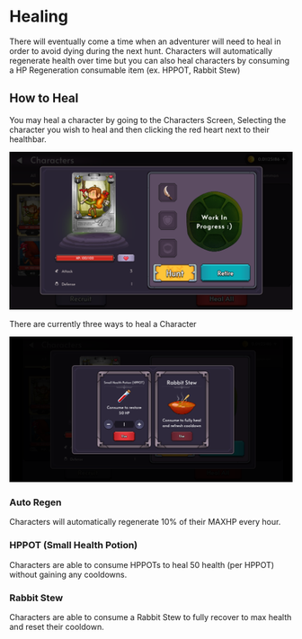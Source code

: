 # Healing

There will eventually come a time when an adventurer will need to heal in order to avoid dying during the next hunt. Characters will automatically regenerate health over time but you can also heal characters by consuming a HP Regeneration consumable item (ex. HPPOT, Rabbit Stew)

## How to Heal

You may heal a character by going to the Characters Screen, Selecting the character you wish to heal and then clicking the red heart next to their healthbar.

![Character Popup](characters/img/character_popup.png)

There are currently three ways to heal a Character

![Heal Popup](img/heals_popup.png)

### Auto Regen

Characters will automatically regenerate 10% of their MAXHP every hour.

### HPPOT (Small Health Potion)

Characters are able to consume HPPOTs to heal 50 health (per HPPOT) without gaining any cooldowns.

### Rabbit Stew

Characters are able to consume a Rabbit Stew to fully recover to max health and reset their cooldown.
